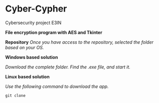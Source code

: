 # Cyber-Cypher
Cybersecurity project E3IN

**File encryption program with AES and Tkinter**

**Repository**
*Once you have access to the repository, selected the folder based on your OS.*

**Windows based solution**

*Download the complete folder.*
*Find the .exe file, and start it.*


**Linux based solution**

*Use the following command to download the app.*

```
git clone 
```

